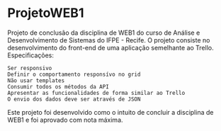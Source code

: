 # ProjetoWEB1
Projeto de conclusão da disciplina de WEB1 do curso de Análise e Desenvolvimento de Sistemas do IFPE - Recife.
O projeto consiste no desenvolvimento do front-end de uma aplicação semelhante ao Trello.
Especificações:

    Ser responsivo
    Definir o comportamento responsívo no grid
    Não usar templates
    Consumir todos os métodos da API
    Apresentar as funcionalidades de forma similar ao Trello
    O envio dos dados deve ser através de JSON
    
Este projeto foi desenvolvido como o intuito de concluir a disciplina de WEB1 e foi aprovado com nota máxima.
